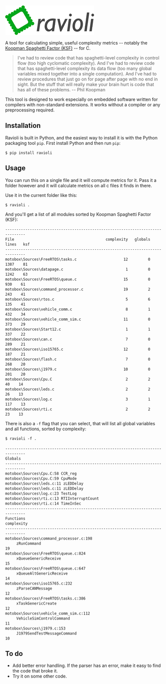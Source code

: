![Ravioli](ravioli.png "Ravioli")

A tool for calculating simple, useful complexity metrics -- notably the [Koopman Spaghetti Factor (KSF)](https://betterembsw.blogspot.com/2017/08/the-spaghetti-factor-software.html) -- for C.

> I've had to review code that has spaghetti-level complexity in control flow (too high cyclomatic complexity).  And I've had to review code that has spaghetti-level complexity its data flow (too many global variables mixed together into a single computation).  And I've had to review procedures that just go on for page after page with no end in sight. But the stuff that will really make your brain hurt is code that has all of these problems. -- Phil Koopman

This tool is designed to work especially on embedded software written for compilers with non-standard extensions.
It works without a compiler or any preprocessing required.

## Installation

Ravioli is built in Python, and the easiest way to install it is with the Python packaging tool `pip`. First install Python and then run `pip`:

```
$ pip install ravioli
```

## Usage

You can run this on a single file and it will compute metrics for it. Pass it a folder however and it will calculate metrics on all c files it finds in there.

Use it in the current folder like this:

```
$ ravioli .
```

And you'll get a list of all modules sorted by Koopman Spaghetti Factor (KSF):

```
-------------------------------------------------------------------------------
File                                         complexity   globals   lines   ksf
-------------------------------------------------------------------------------
motobox\Sources\FreeRTOS\tasks.c                     12         0    1387    81
motobox\Sources\datapage.c                            1         0    1242    63
motobox\Sources\FreeRTOS\queue.c                     15         0     930    61
motobox\Sources\command_processor.c                  19         2     243    41
motobox\Sources\rtos.c                                5         6     135    41
motobox\Sources\vehicle_comm.c                        8         1     432    34
motobox\Sources\vehicle_comm_sim.c                   11         0     373    29
motobox\Sources\Start12.c                             1         1     337    22
motobox\Sources\can.c                                 7         0     289    21
motobox\Sources\iso15765.c                           12         0     187    21
motobox\Sources\flash.c                               7         0     268    20
motobox\Sources\j1979.c                              10         0     201    20
motobox\Sources\Cpu.C                                 2         2      40    14
motobox\Sources\leds.c                                2         2      26    13
motobox\Sources\log.c                                 3         1     117    13
motobox\Sources\rti.c                                 2         2      23    13
```

There is also a `-f` flag that you can select, that will list all global variables and all functions, sorted by complexity:

```
$ ravioli -f .

-------------------------------------------------------------------------------
Globals
-------------------------------------------------------------------------------
motobox\Sources\Cpu.C:58 CCR_reg
motobox\Sources\Cpu.C:59 CpuMode
motobox\Sources\leds.c:11 zLEDDelay
motobox\Sources\leds.c:11 zLEDDelay
motobox\Sources\log.c:23 TestLog
motobox\Sources\rti.c:13 RTIInterruptCount
motobox\Sources\rti.c:14 TimeInSec
-------------------------------------------------------------------------------
Functions                                                            complexity
-------------------------------------------------------------------------------
motobox\Sources\command_processor.c:198
     zRunCommand                                                             19
motobox\Sources\FreeRTOS\queue.c:824
     xQueueGenericReceive                                                    15
motobox\Sources\FreeRTOS\queue.c:647
     xQueueAltGenericReceive                                                 14
motobox\Sources\iso15765.c:232
     zParseCANMessage                                                        12
motobox\Sources\FreeRTOS\tasks.c:386
     xTaskGenericCreate                                                      12
motobox\Sources\vehicle_comm_sim.c:112
     VehicleSimControlCommand                                                11
motobox\Sources\j1979.c:153
     J1979SendTestMessageCommand                                             10
```

## To do

- Add better error handling. If the parser has an error, make it easy to find the code that broke it.
- Try it on some other code.
